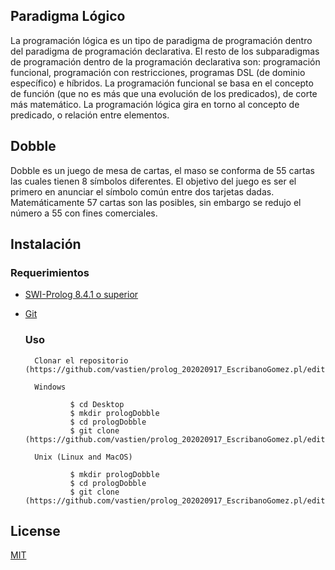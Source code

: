 ## Paradigma Lógico
La programación lógica es un tipo de paradigma de programación dentro del paradigma de programación declarativa. 
El resto de los subparadigmas de programación dentro de la programación declarativa son: programación funcional, programación con restricciones, programas DSL (de dominio específico) e híbridos. 
La programación funcional se basa en el concepto de función (que no es más que una evolución de los predicados), de corte más matemático. 
La programación lógica gira en torno al concepto de predicado, o relación entre elementos.


## Dobble
Dobble es un juego de mesa de cartas, el maso se conforma de 55 cartas las cuales tienen 8 símbolos diferentes. 
El objetivo del juego es ser el primero en anunciar el símbolo común entre dos tarjetas dadas.
Matemáticamente 57 cartas son las posibles, sin embargo se redujo el número a 55 con fines comerciales. 

## Instalación

### Requerimientos
* [SWI-Prolog 8.4.1 o superior](https://www.swi-prolog.org/download/stable/)         
* [Git](https://git-scm.com/downloads)

  ### Uso

        Clonar el repositorio (https://github.com/vastien/prolog_202020917_EscribanoGomez.pl/edit/main/README.md)
        
        Windows
        
                $ cd Desktop
                $ mkdir prologDobble
                $ cd prologDobble
                $ git clone (https://github.com/vastien/prolog_202020917_EscribanoGomez.pl/edit/main/README.md)
                
        Unix (Linux and MacOS) 
        
                $ mkdir prologDobble
                $ cd prologDobble
                $ git clone (https://github.com/vastien/prolog_202020917_EscribanoGomez.pl/edit/main/README.md)

        
## License
[MIT](https://choosealicense.com/licenses/mit/)

